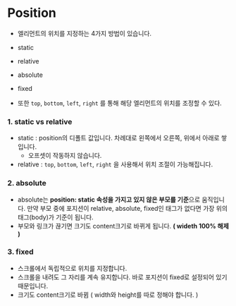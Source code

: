 # Position

- 엘리먼트의 위치를 지정하는 4가지 방법이 있습니다.

- static
- relative
- absolute
- fixed
- 또한 `top`, `bottom`, `left`, `right` 를 통해 해당 엘리먼트의 위치를 조정할 수 있다.



### 1. static vs relative

- static : position의 디폴트 값입니다. 차례대로 왼쪽에서 오른쪽, 위에서 아래로 쌓입니다.
  - 오프셋이 작동하지 않습니다.
- relative : `top`, `bottom`, `left`, `right` 을 사용해서 위치 조절이 가능해집니다.



### 2. absolute

- absolute는 **position: static 속성을 가지고 있지 않은 부모를 기준**으로 움직입니다. 만약 부모 중에 포지션이 relative, absolute, fixed인 태그가 없다면 가장 위의 태그(body)가 기준이 됩니다.
- 부모와 링크가 끊기면 크기도 content크기로 바뀌게 됩니다. **( wideth 100% 해제 )**



### 3. fixed

- 스크롤에서 독립적으로 위치를 지정합니다.
- 스크롤을 내려도 그 자리를 계속 유지합니다. 바로 포지션이 fixed로 설정되어 있기 때문입니다.
- 크기도 content크기로 바뀜 ( width와 height를 따로 정해야 합니다. )